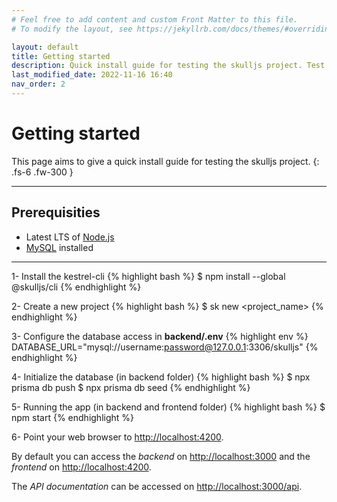 ```yaml
---
# Feel free to add content and custom Front Matter to this file.
# To modify the layout, see https://jekyllrb.com/docs/themes/#overriding-theme-defaults

layout: default
title: Getting started
description: Quick install guide for testing the skulljs project. Test it now !
last_modified_date: 2022-11-16 16:40
nav_order: 2
---
```


# Getting started

This page aims to give a quick install guide for testing the skulljs project.
{: .fs-6 .fw-300 }

---

## Prerequisities

- Latest LTS of [Node.js](https://nodejs.org/en/)
- [MySQL](https://www.mysql.com/fr/) installed

---

1- Install the kestrel-cli
{% highlight bash %}
$ npm install --global @skulljs/cli
{% endhighlight %}

2- Create a new project
{% highlight bash %}
$ sk new <project_name>
{% endhighlight %}

3- Configure the database access in **backend/.env**
{% highlight env %}
DATABASE_URL="mysql://username:password@127.0.0.1:3306/skulljs"
{% endhighlight %}

4- Initialize the database (in backend folder)
{% highlight bash %}
$ npx prisma db push
$ npx prisma db seed
{% endhighlight %}

5- Running the app (in backend and frontend folder)
{% highlight bash %}
$ npm start
{% endhighlight %}

6- Point your web browser to [http://localhost:4200](http://localhost:4200).

By default you can access the _backend_ on [http://localhost:3000](http://localhost:3000) and the _frontend_ on [http://localhost:4200](http://localhost:4200).

The _API documentation_ can be accessed on [http://localhost:3000/api](http://localhost:3000/api).
